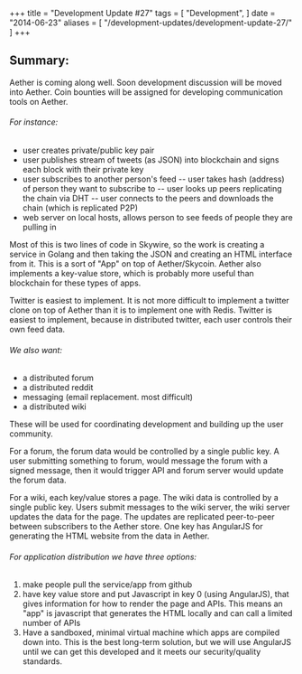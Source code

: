 +++
title = "Development Update #27"
tags = [
    "Development",
]
date = "2014-06-23"
aliases = [
	"/development-updates/development-update-27/"
]
+++

## Summary:

Aether is coming along well. Soon development discussion will be moved into Aether. Coin bounties will be assigned for developing communication tools on Aether.

###### For instance:
- user creates private/public key pair
- user publishes stream of tweets (as JSON) into blockchain and signs each block with their private key
- user subscribes to another person's feed
-- user takes hash (address) of person they want to subscribe to
-- user looks up peers replicating the chain via DHT
-- user connects to the peers and downloads the chain (which is replicated P2P)
- web server on local hosts, allows person to see feeds of people they are pulling in

Most of this is two lines of code in Skywire, so the work is creating a service in Golang and then taking the JSON and creating an HTML interface from it. This is a sort of "App" on top of Aether/Skycoin. Aether also implements a key-value store, which is probably more useful than blockchain for these types of apps.

Twitter is easiest to implement. It is not more difficult to implement a twitter clone on top of Aether than it is to implement one with Redis. Twitter is easiest to implement, because in distributed twitter, each user controls their own feed data.

###### We also want:
- a distributed forum
- a distributed reddit
- messaging (email replacement. most difficult)
- a distributed wiki

These will be used for coordinating development and building up the user community.

For a forum, the forum data would be controlled by a single public key. A user submitting something to forum, would message the forum with a signed message, then it would trigger API and forum server would update the forum data.

For a wiki, each key/value stores a page. The wiki data is controlled by a single public key. Users submit messages to the wiki server, the wiki server updates the data for the page. The updates are replicated peer-to-peer between subscribers to the Aether store. One key has AngularJS for generating the HTML website from the data in Aether.

###### For application distribution we have three options:
1. make people pull the service/app from github
2. have key value store and put Javascript in key 0 (using AngularJS), that gives information for how to render the page and APIs. This means an "app" is javascript that generates the HTML locally and can call a limited number of APIs
3. Have a sandboxed, minimal virtual machine which apps are compiled down into. This is the best long-term solution, but we will use AngularJS until we can get this developed and it meets our security/quality standards.
